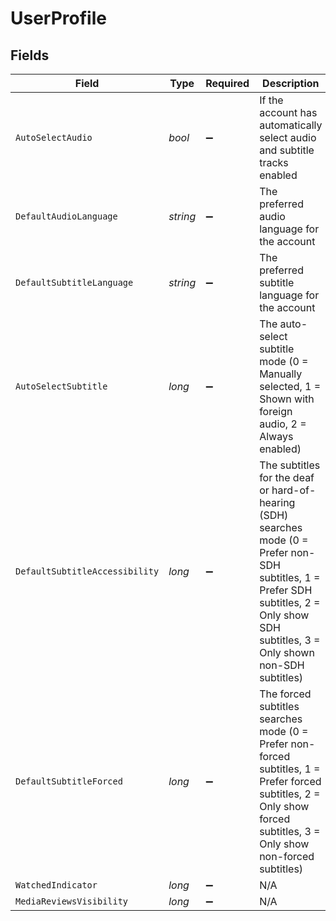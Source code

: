 # UserProfile


## Fields

| Field                                                                                                                                                                                     | Type                                                                                                                                                                                      | Required                                                                                                                                                                                  | Description                                                                                                                                                                               | Example                                                                                                                                                                                   |
| ----------------------------------------------------------------------------------------------------------------------------------------------------------------------------------------- | ----------------------------------------------------------------------------------------------------------------------------------------------------------------------------------------- | ----------------------------------------------------------------------------------------------------------------------------------------------------------------------------------------- | ----------------------------------------------------------------------------------------------------------------------------------------------------------------------------------------- | ----------------------------------------------------------------------------------------------------------------------------------------------------------------------------------------- |
| `AutoSelectAudio`                                                                                                                                                                         | *bool*                                                                                                                                                                                    | :heavy_minus_sign:                                                                                                                                                                        | If the account has automatically select audio and subtitle tracks enabled                                                                                                                 | true                                                                                                                                                                                      |
| `DefaultAudioLanguage`                                                                                                                                                                    | *string*                                                                                                                                                                                  | :heavy_minus_sign:                                                                                                                                                                        | The preferred audio language for the account                                                                                                                                              | ja                                                                                                                                                                                        |
| `DefaultSubtitleLanguage`                                                                                                                                                                 | *string*                                                                                                                                                                                  | :heavy_minus_sign:                                                                                                                                                                        | The preferred subtitle language for the account                                                                                                                                           | en                                                                                                                                                                                        |
| `AutoSelectSubtitle`                                                                                                                                                                      | *long*                                                                                                                                                                                    | :heavy_minus_sign:                                                                                                                                                                        | The auto-select subtitle mode (0 = Manually selected, 1 = Shown with foreign audio, 2 = Always enabled)                                                                                   | 1                                                                                                                                                                                         |
| `DefaultSubtitleAccessibility`                                                                                                                                                            | *long*                                                                                                                                                                                    | :heavy_minus_sign:                                                                                                                                                                        | The subtitles for the deaf or hard-of-hearing (SDH) searches mode (0 = Prefer non-SDH subtitles, 1 = Prefer SDH subtitles, 2 = Only show SDH subtitles, 3 = Only shown non-SDH subtitles) | 1                                                                                                                                                                                         |
| `DefaultSubtitleForced`                                                                                                                                                                   | *long*                                                                                                                                                                                    | :heavy_minus_sign:                                                                                                                                                                        | The forced subtitles searches mode (0 = Prefer non-forced subtitles, 1 = Prefer forced subtitles, 2 = Only show forced subtitles, 3 = Only show non-forced subtitles)                     | 0                                                                                                                                                                                         |
| `WatchedIndicator`                                                                                                                                                                        | *long*                                                                                                                                                                                    | :heavy_minus_sign:                                                                                                                                                                        | N/A                                                                                                                                                                                       | 1                                                                                                                                                                                         |
| `MediaReviewsVisibility`                                                                                                                                                                  | *long*                                                                                                                                                                                    | :heavy_minus_sign:                                                                                                                                                                        | N/A                                                                                                                                                                                       | 0                                                                                                                                                                                         |